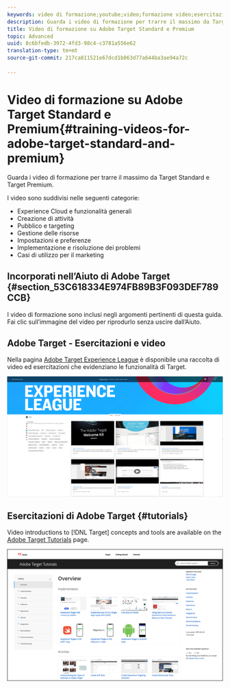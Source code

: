 ```yaml
---
keywords: video di formazione;youtube;video;formazione video;esercitazione;esercitazioni;video
description: Guarda i video di formazione per trarre il massimo da Target Standard e Target Premium.
title: Video di formazione su Adobe Target Standard e Premium
topic: Advanced
uuid: 8c6bfedb-3972-4fd3-98c4-c3781a556e62
translation-type: tm+mt
source-git-commit: 217ca811521e67dcd1b063d77a644ba3ae94a72c

---
```



# Video di formazione su Adobe Target Standard e Premium{#training-videos-for-adobe-target-standard-and-premium}

Guarda i video di formazione per trarre il massimo da Target Standard e Target Premium.

I video sono suddivisi nelle seguenti categorie:

* Experience Cloud e funzionalità generali
* Creazione di attività
* Pubblico e targeting
* Gestione delle risorse
* Impostazioni e preferenze
* Implementazione e risoluzione dei problemi
* Casi di utilizzo per il marketing

## Incorporati nell’Aiuto di Adobe Target {#section_53C618334E974FB89B3F093DEF789CCB}

I video di formazione sono inclusi negli argomenti pertinenti di questa guida. Fai clic sull’immagine del video per riprodurlo senza uscire dall’Aiuto.

## Adobe Target - Esercitazioni e video

Nella pagina [Adobe Target Experience League](https://guided.adobe.com/#recommended/solutions/target) è disponibile una raccolta di video ed esercitazioni che evidenziano le funzionalità di Target.

![Video di Experience League](/help/c-intro/assets/experience-league.png)

## Esercitazioni di Adobe Target {#tutorials}

Video introductions to [!DNL Target] concepts and tools are available on  the [Adobe Target Tutorials](https://docs.adobe.com/content/help/en/target-learn/tutorials/overview.html) page.

![Esercitazioni di Adobe Target](/help/c-intro/assets/adobe-target-tutorials-new.png)